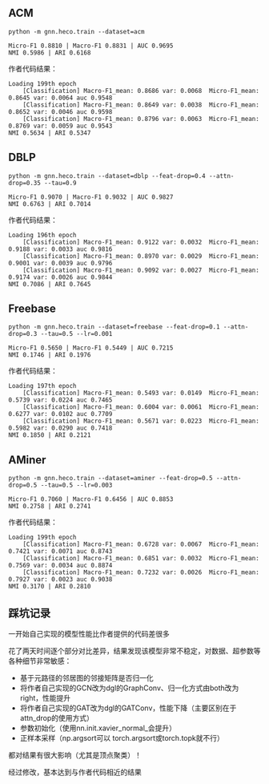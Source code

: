 ## ACM
`python -m gnn.heco.train --dataset=acm`

```
Micro-F1 0.8810 | Macro-F1 0.8831 | AUC 0.9695
NMI 0.5986 | ARI 0.6168
```

作者代码结果：
```
Loading 199th epoch
    [Classification] Macro-F1_mean: 0.8686 var: 0.0068  Micro-F1_mean: 0.8645 var: 0.0064 auc 0.9548
    [Classification] Macro-F1_mean: 0.8649 var: 0.0038  Micro-F1_mean: 0.8652 var: 0.0046 auc 0.9598
    [Classification] Macro-F1_mean: 0.8796 var: 0.0063  Micro-F1_mean: 0.8769 var: 0.0059 auc 0.9543
NMI 0.5634 | ARI 0.5347
```

## DBLP
`python -m gnn.heco.train --dataset=dblp --feat-drop=0.4 --attn-drop=0.35 --tau=0.9`

```
Micro-F1 0.9070 | Macro-F1 0.9032 | AUC 0.9827
NMI 0.6763 | ARI 0.7014
```

作者代码结果：
```
Loading 196th epoch
    [Classification] Macro-F1_mean: 0.9122 var: 0.0032  Micro-F1_mean: 0.9188 var: 0.0033 auc 0.9816
    [Classification] Macro-F1_mean: 0.8970 var: 0.0029  Micro-F1_mean: 0.9001 var: 0.0039 auc 0.9796
    [Classification] Macro-F1_mean: 0.9092 var: 0.0027  Micro-F1_mean: 0.9174 var: 0.0026 auc 0.9844
NMI 0.7086 | ARI 0.7645
```

## Freebase
`python -m gnn.heco.train --dataset=freebase --feat-drop=0.1 --attn-drop=0.3 --tau=0.5 --lr=0.001`

```
Micro-F1 0.5650 | Macro-F1 0.5449 | AUC 0.7215
NMI 0.1746 | ARI 0.1976
```

作者代码结果：
```
Loading 197th epoch
    [Classification] Macro-F1_mean: 0.5493 var: 0.0149  Micro-F1_mean: 0.5739 var: 0.0224 auc 0.7465
    [Classification] Macro-F1_mean: 0.6004 var: 0.0061  Micro-F1_mean: 0.6277 var: 0.0102 auc 0.7709
    [Classification] Macro-F1_mean: 0.5671 var: 0.0223  Micro-F1_mean: 0.5982 var: 0.0290 auc 0.7418
NMI 0.1850 | ARI 0.2121
```

## AMiner
`python -m gnn.heco.train --dataset=aminer --feat-drop=0.5 --attn-drop=0.5 --tau=0.5 --lr=0.003`

```
Micro-F1 0.7060 | Macro-F1 0.6456 | AUC 0.8853
NMI 0.2758 | ARI 0.2741
```

作者代码结果：
```
Loading 199th epoch
    [Classification] Macro-F1_mean: 0.6728 var: 0.0067  Micro-F1_mean: 0.7421 var: 0.0071 auc 0.8743
    [Classification] Macro-F1_mean: 0.6851 var: 0.0032  Micro-F1_mean: 0.7569 var: 0.0034 auc 0.8874
    [Classification] Macro-F1_mean: 0.7232 var: 0.0026  Micro-F1_mean: 0.7927 var: 0.0023 auc 0.9038
NMI 0.3170 | ARI 0.2810
```


## 踩坑记录
一开始自己实现的模型性能比作者提供的代码差很多

花了两天时间逐个部分对比差异，结果发现该模型非常不稳定，对数据、超参数等各种细节非常敏感：

* 基于元路径的邻居图的邻接矩阵是否归一化
* 将作者自己实现的GCN改为dgl的GraphConv、归一化方式由both改为right，性能提升
* 将作者自己实现的GAT改为dgl的GATConv，性能下降（主要区别在于attn_drop的使用方式）
* 参数初始化（使用nn.init.xavier_normal_会提升）
* 正样本采样（np.argsort可以 torch.argsort或torch.topk就不行）

都对结果有很大影响（尤其是顶点聚类）！

经过修改，基本达到与作者代码相近的结果
